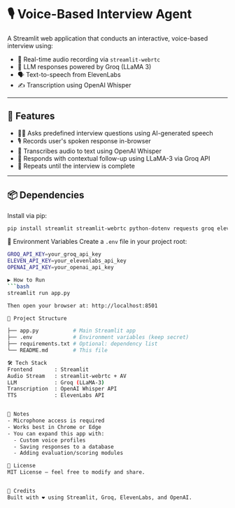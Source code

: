 🎙️ Voice-Based Interview Agent
================================

A Streamlit web application that conducts an interactive, voice-based interview using:

- 🎤 Real-time audio recording via `streamlit-webrtc`
- 🧠 LLM responses powered by Groq (LLaMA 3)
- 🗣️ Text-to-speech from ElevenLabs
- ✍️ Transcription using OpenAI Whisper

------------------------------------------------------------

🚀 Features
-----------

- 👨‍💼 Asks predefined interview questions using AI-generated speech
- 🎙️ Records user's spoken response in-browser
- 🧾 Transcribes audio to text using OpenAI Whisper
- 💬 Responds with contextual follow-up using LLaMA-3 via Groq API
- 🔁 Repeats until the interview is complete

------------------------------------------------------------

📦 Dependencies
---------------

Install via pip:

```bash
pip install streamlit streamlit-webrtc python-dotenv requests groq elevenlabs av
```

🔐 Environment Variables
Create a `.env` file in your project root:

```bash
GROQ_API_KEY=your_groq_api_key  
ELEVEN_API_KEY=your_elevenlabs_api_key  
OPENAI_API_KEY=your_openai_api_key

▶️ How to Run
```bash
streamlit run app.py

Then open your browser at: http://localhost:8501

📁 Project Structure

├── app.py           # Main Streamlit app  
├── .env             # Environment variables (keep secret)  
├── requirements.txt # Optional: dependency list  
└── README.md        # This file

🛠️ Tech Stack
Frontend       : Streamlit  
Audio Stream   : streamlit-webrtc + AV  
LLM            : Groq (LLaMA-3)  
Transcription  : OpenAI Whisper API  
TTS            : ElevenLabs API


📌 Notes
- Microphone access is required
- Works best in Chrome or Edge
- You can expand this app with:
  - Custom voice profiles
  - Saving responses to a database
  - Adding evaluation/scoring modules

📄 License
MIT License — feel free to modify and share.


👏 Credits
Built with ❤️ using Streamlit, Groq, ElevenLabs, and OpenAI.
